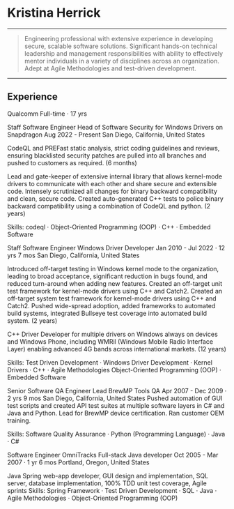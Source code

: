 Kristina Herrick
================
----
> Engineering professional with extensive experience in developing secure, scalable software solutions. 
> Significant hands-on technical leadership and management responsibilities with ability to effectively 
> mentor individuals in a variety of disciplines across an organization. Adept at Agile Methodologies 
> and test-driven development.
----
Experience
----------
Qualcomm
Full-time · 17 yrs

Staff Software Engineer
Head of Software Security for Windows Drivers on Snapdragon
Aug 2022 - Present
San Diego, California, United States

CodeQL and PREFast static analysis, 
strict coding guidelines and reviews, ensuring blacklisted security patches are pulled into all 
branches and pushed to customers as required. (6 months)

Lead and gate-keeper of extensive internal library that allows kernel-mode drivers to communicate 
with each other and share secure and extensible code. Intensely scrutinized all changes for binary 
backward compatibility and clean, secure code. Created auto-generated C++ tests to police binary 
backward compatibility using a combination of CodeQL and python. (2 years)

Skills: codeql · Object-Oriented Programming (OOP) · C++ · Embedded Software

Staff Software Engineer
Windows Driver Developer
Jan 2010 - Jul 2022 · 12 yrs 7 mos
San Diego, California, United States

Introduced off-target testing in Windows kernel mode to the organization, leading to broad acceptance, 
significant reduction in bugs found, and reduced turn-around when adding new features. Created an 
off-target unit test framework for kernel-mode drivers using C++ and Catch2. Created an off-target 
system test framework for kernel-mode drivers using C++ and Catch2. Pushed wide-spread adoption, added 
frameworks to automated build systems, integrated Bullseye test coverage into automated build system. (2 years)

C++ Driver Developer for multiple drivers on Windows always on devices and Windows Phone, including WMRil 
(Windows Mobile Radio Interface Layer) enabling advanced 4G bands across international markets. (12 years)

Skills: Test Driven Development · Windows Driver Development · Kernel Drivers · C++ · Agile Methodologies
Object-Oriented Programming (OOP) · Embedded Software

Senior Software QA Engineer
Lead BrewMP Tools QA
Apr 2007 - Dec 2009 · 2 yrs 9 mos
San Diego, California, United States
Pushed automation of GUI test scripts and created API test suites at multiple software layers in C# and 
Java and Python. Lead for BrewMP device certification. Ran customer OEM training.

Skills: Software Quality Assurance · Python (Programming Language) · Java · C#

Software Engineer
OmniTracks Full-stack Java developer
Oct 2005 - Mar 2007 · 1 yr 6 mos
Portland, Oregon, United States

Java Spring web-app developer, GUI design and implementation, SQL server, database implementation, 
100% TDD unit test coverage, Agile sprints
Skills: Spring Framework · Test Driven Development · SQL · Java · Agile Methodologies · Object-Oriented Programming (OOP)
